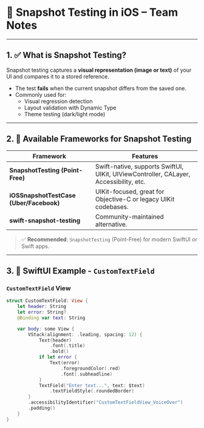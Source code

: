# 📸 Snapshot Testing in iOS – Team Notes

---

## 1. ✅ What is Snapshot Testing?

Snapshot testing captures a **visual representation (image or text)** of your UI and compares it to a stored reference.

- The test **fails** when the current snapshot differs from the saved one.
- Commonly used for:
  - Visual regression detection
  - Layout validation with Dynamic Type
  - Theme testing (dark/light mode)

---

## 2. 🧰 Available Frameworks for Snapshot Testing

| Framework | Features |
|----------|----------|
| **SnapshotTesting (Point-Free)** | Swift-native, supports SwiftUI, UIKit, UIViewController, CALayer, Accessibility, etc. |
| **iOSSnapshotTestCase (Uber/Facebook)** | UIKit-focused, great for Objective-C or legacy UIKit codebases. |
| **swift-snapshot-testing** | Community-maintained alternative. |

> ✅ **Recommended**: `SnapshotTesting` (Point-Free) for modern SwiftUI or Swift apps.

---

## 3. 🧪 SwiftUI Example - `CustomTextField`

### `CustomTextField` View

```swift
struct CustomTextField: View {
    let header: String
    let error: String?
    @Binding var text: String

    var body: some View {
        VStack(alignment: .leading, spacing: 12) {
            Text(header)
                .font(.title)
                .bold()
            if let error {
                Text(error)
                    .foregroundColor(.red)
                    .font(.subheadline)
            }
            TextField("Enter text...", text: $text)
                .textFieldStyle(.roundedBorder)
        }
        .accessibilityIdentifier("CustomTextFieldView_VoiceOver")
        .padding()
    }
}
